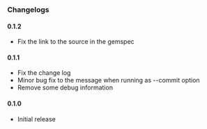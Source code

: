 ### Changelogs

#### 0.1.2

- Fix the link to the source in the gemspec

#### 0.1.1

- Fix the change log
- Minor bug fix to the message when running as --commit option
- Remove some debug information

#### 0.1.0

- Initial release

